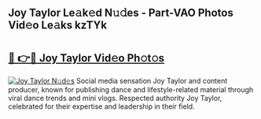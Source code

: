 ## Joy Taylor Le𝚊k𝚎d N𝚞𝚍es - Part-VAO Photos Vid𝚎o Le𝚊ks kzTYk

# <h2><a href="http://fbbzfmu.evod.top/?m=Joy+Taylor">🔗 👉🔴 Joy Taylor Vid𝚎o Ph𝚘t𝚘s</a></h2>

[![Joy Taylor N𝚞d𝚎s](https://i.imgur.com/8V9OHl7.gif)](http://fbbzfmu.evod.top/?m=Joy+Taylor)
Social media sensation Joy Taylor and content producer, known for publishing dance and lifestyle-related material through viral dance trends and mini vlogs. Respected authority Joy Taylor, celebrated for their expertise and leadership in their field. 
